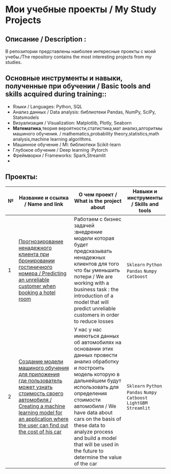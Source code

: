 # Мои учебные проекты / My Study Projects

## Описание / Description :
В репозитории представлены наиболее интересные проекты с моей учебы./The repository contains the most interesting projects from my studies.

## Основные инструменты и навыки, полученные при обучении / Basic tools and skills acquired during training::
- Языки / Languages: Python, SQL
- Анализ данных / Data analysis: библиотеки Pandas, NumPy, SciPy, Statsmodels
- Визуализация /  Visualization: Matplotlib, Plotly, Seaborn
- **Математика**,теория вероятности,статистика,мат анализ,алгоритмы машиного обучения. / mathematics,probability theory,statistics,math analysis,machine learning algorithms.
- Машинное обучение / Ml: библиотеки Scikit-learn
- Глубокое обучение / Deep learning :Pytorch
- Фреймворки / Frameworks: Spark,Streamlit
- 
## Проекты:
| №| Название и ссылка / Name and link | О чем проект / What is the project about                                     | Навыки и инструменты / Skills and tools      |  
|-----------|-------------------|------------------------------------------------------------------|-----------------------------------|
|1              |[Прогнозирование ненадежного клиента при бронировании гостиничного номера / Predicting an unreliable customer when booking a hotel room  ]([Проект](https://github.com/Zeroflip64/Study_projects/tree/main/Hotels))|Работаем  с бизнес задачей :внедрение модели которая будет предсказывать ненадежных клиентов для того что бы уменьшить потери / We are working with a business task : the introduction of a model that will predict unreliable customers in order to reduce losses|`Sklearn` `Python` `Pandas` `Numpy` `Catboost`|
|2|[Создание модели машиного обучения для приложения где пользователь может узнать стоимость своего автомобиля / Creating a machine learning model for an application where the user can find out the cost of his car]([Проект](https://github.com/Zeroflip64/Study_projects/blob/main/Cars/Car.ipynb))|У нас у нас имеються данных об автомобилях на основании этих данных провести анализ обработку и построить модель которую в дальнейшем будут использовать для определения стоимости автомобиля / We have data about cars on the basis of these data to analyze process and build a model that will be used in the future to determine the value of the car |`Sklearn` `Python` `Pandas` `Numpy` `Catboost` `LightGBM` `Streamlit`|
